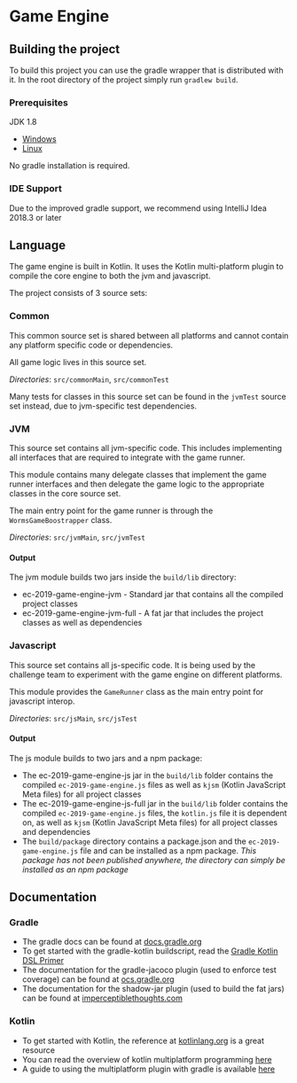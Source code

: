 # Game Engine

## Building the project

To build this project you can use the gradle wrapper that is distributed with it. 
In the root directory of the project simply run `gradlew build`.

### Prerequisites

JDK 1.8
  - [Windows](https://www.oracle.com/technetwork/java/javase/downloads/jdk8-downloads-2133151.html)
  - [Linux](https://openjdk.java.net/install/)
  
No gradle installation is required.

### IDE Support
Due to the improved gradle support, we recommend using IntelliJ Idea 2018.3 or later 

## Language

The game engine is built in Kotlin. It uses the Kotlin multi-platform plugin to compile the core engine to both the jvm and javascript. 
 
The project consists of 3 source sets:

### Common
This common source set is shared between all platforms and cannot contain any platform specific code or dependencies.  

All game logic lives in this source set. 

*Directories*: `src/commonMain`, `src/commonTest`

Many tests for classes in this source set can be found in the `jvmTest` source set instead, due to jvm-specific test dependencies.

### JVM
This source set contains all jvm-specific code. This includes implementing all interfaces that are required to integrate 
with the game runner.

This module contains many delegate classes that implement the game runner interfaces and then delegate the game logic to the appropriate
classes in the core source set.

The main entry point for the game runner is through the `WormsGameBoostrapper` class. 

*Directories*: `src/jvmMain`, `src/jvmTest`

#### Output
The jvm module builds two jars inside the `build/lib` directory: 
* ec-2019-game-engine-jvm - Standard jar that contains all the compiled project classes
* ec-2019-game-engine-jvm-full - A fat jar that includes the project classes as well as dependencies
  
### Javascript
This source set contains all js-specific code. It is being used by the challenge team to experiment with the game engine on different platforms.

This module provides the `GameRunner` class as the main entry point for javascript interop. 

*Directories*: `src/jsMain`, `src/jsTest`

#### Output
The js module builds to two jars and a npm package:
* The ec-2019-game-engine-js jar in the `build/lib` folder contains the compiled `ec-2019-game-engine.js` files as well 
as `kjsm` (Kotlin JavaScript Meta files) for all project classes
* The ec-2019-game-engine-js-full jar in the `build/lib` folder contains the compiled `ec-2019-game-engine.js` files, the `kotlin.js` file it is dependent on, 
 as well as `kjsm` (Kotlin JavaScript Meta files) for all project classes and dependencies
* The `build/package` directory contains a package.json and the `ec-2019-game-engine.js` file and can be installed as a 
 npm package. *This package has not been published anywhere, the directory can simply be installed as an npm package* 

## Documentation 
### Gradle
* The gradle docs can be found at [docs.gradle.org](https://docs.gradle.org/current/userguide/userguide.html)
* To get started with the gradle-kotlin buildscript, read the [Gradle Kotlin DSL Primer](https://docs.gradle.org/current/userguide/kotlin_dsl.html)
* The documentation for the gradle-jacoco plugin (used to enforce test coverage) can be found at [ocs.gradle.org](https://docs.gradle.org/current/userguide/jacoco_plugin.html)
* The documentation for the shadow-jar plugin (used to build the fat jars) can be found at [imperceptiblethoughts.com](https://imperceptiblethoughts.com/shadow/introduction/)

### Kotlin
 * To get started with Kotlin, the reference at [kotlinlang.org](https://kotlinlang.org/docs/reference/) is a great resource
 * You can read the overview of kotlin multiplatform programming [here](https://kotlinlang.org/docs/reference/multiplatform.html)
 * A guide to using the multiplatform plugin with gradle is available [here](https://kotlinlang.org/docs/reference/building-mpp-with-gradle.html)